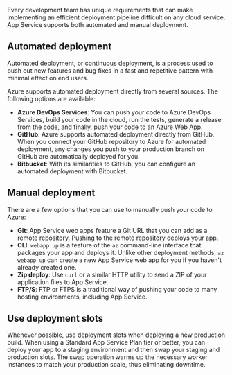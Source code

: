 
Every development team has unique requirements that can make implementing an efficient deployment pipeline difficult on any cloud service. App Service supports both automated and manual deployment. 

## Automated deployment

Automated deployment, or continuous deployment, is a process used to push out new features and bug fixes in a fast and repetitive pattern with minimal effect on end users.

Azure supports automated deployment directly from several sources. The following options are available:

* **Azure DevOps Services**: You can push your code to Azure DevOps Services, build your code in the cloud, run the tests, generate a release from the code, and finally, push your code to an Azure Web App.
* **GitHub**: Azure supports automated deployment directly from GitHub. When you connect your GitHub repository to Azure for automated deployment, any changes you push to your production branch on GitHub are automatically deployed for you.
* **Bitbucket**: With its similarities to GitHub, you can configure an automated deployment with Bitbucket.

## Manual deployment

There are a few options that you can use to manually push your code to Azure:

* **Git**: App Service web apps feature a Git URL that you can add as a remote repository. Pushing to the remote repository deploys your app.
* **CLI**: `webapp up` is a feature of the `az` command-line interface that packages your app and deploys it. Unlike other deployment methods, `az webapp up` can create a new App Service web app for you if you haven't already created one.
* **Zip deploy**: Use `curl` or a similar HTTP utility to send a ZIP of your application files to App Service.
* **FTP/S**: FTP or FTPS is a traditional way of pushing your code to many hosting environments, including App Service.

## Use deployment slots

Whenever possible, use deployment slots when deploying a new production build. When using a Standard App Service Plan tier or better, you can deploy your app to a staging environment and then swap your staging and production slots. The swap operation warms up the necessary worker instances to match your production scale, thus eliminating downtime.


